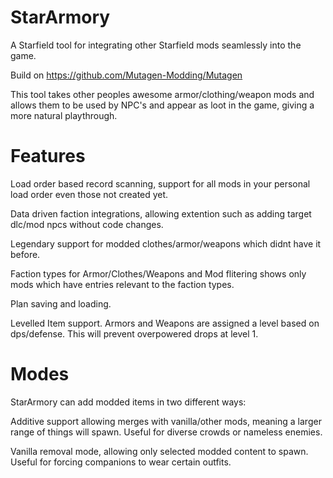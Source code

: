 # StarArmory
A Starfield tool for integrating other Starfield mods seamlessly into the game.

Build on https://github.com/Mutagen-Modding/Mutagen

This tool takes other peoples awesome armor/clothing/weapon mods and allows them to be used by NPC's and appear as loot in the game, giving a more natural playthrough.

# Features

Load order based record scanning, support for all mods in your personal load order even those not created yet.

Data driven faction integrations, allowing extention such as adding target dlc/mod npcs without code changes.

Legendary support for modded clothes/armor/weapons which didnt have it before.

Faction types for Armor/Clothes/Weapons and Mod flitering shows only mods which have entries relevant to the faction types.

Plan saving and loading.

Levelled Item support. Armors and Weapons are assigned a level based on dps/defense. This will prevent overpowered drops at level 1.

# Modes

StarArmory can add modded items in two different ways:

Additive support allowing merges with vanilla/other mods, meaning a larger range of things will spawn. Useful for diverse crowds or nameless enemies.

Vanilla removal mode, allowing only selected modded content to spawn. Useful for forcing companions to wear certain outfits.
